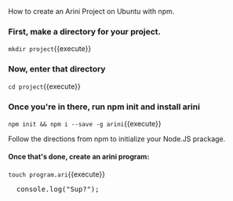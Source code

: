 How to create an Arini Project on Ubuntu with npm.

### First, make a directory for your project.

`mkdir project`{{execute}}

### Now, enter that directory

`cd project`{{execute}}

### Once you're in there, run npm init and install arini

`npm init && npm i --save -g arini`{{execute}}

Follow the directions from npm to initialize your Node.JS prackage.

#### Once that's done, create an arini program:
`touch program.ari`{{execute}}


<pre class="file" data-filename="project/program.ari" data-target="replace">
  console.log("Sup?");
</pre>
